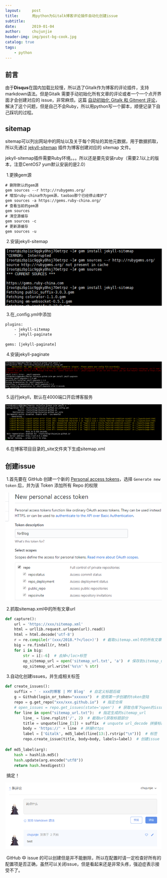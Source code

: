 ```yaml
---
layout:     post
title:      用python为Gitalk博客评论插件自动化创建issue
subtitle:   
date:       2019-01-04
author:     chujunjie
header-img: img/post-bg-cook.jpg
catalog: true
tags:
    - python
---
```




## 前言

​	由于**Disqus**在国内加载比较慢，所以选了Gitalk作为博客的评论插件，支持markdown语法。但是Gitalk 需要手动初始化所有文章的评论或者一个一个点开界面才会创建对应的 issue，非常麻烦。这篇 [自动初始化 Gitalk 和 Gitment 评论](https://draveness.me/git-comments-initialize)，解决了这个问题，但是自己不会Ruby，所以用python写一个脚本，顺便记录下自己踩坑的过程。

## sitemap

​	sitemap可以列出网站中的网址以及关于每个网址的其他元数据，用于数据抓取，所以先通过 [jekyll-sitemap](https://github.com/jekyll/jekyll-sitemap) 插件为博客创建对应的 sitemap 文件。

​	 jekyll-sitemap插件需要Ruby环境。。。所以还是要先安装ruby（需要2.1以上的版本，注意CentOS7 yum默认安装的是2.0）

​	1.更换gem源

````
# 删除默认的gem源 
gem sources --r http://rubygems.org/
# 增加ruby-china作为gem源，taobao那个已经停止维护了 
gem sources -a https://gems.ruby-china.org/
# 查看当前的gem源
gem sources
# 清空源缓存
gem sources -c
# 更新源缓存
gem sources -u
````

​	2.安装jekyll-sitemap

![1](https://raw.githubusercontent.com/chujunjie/chujunjie.github.io/master/img/post_img/2019-01-04/1.png)

​	3.在_config.yml中添加

```
plugins:
	- jekyll-sitemap
	- jekyll-paginate
    
gems: [jekyll-paginate]
```

​	4.安装jekyll-paginate

![2](https://raw.githubusercontent.com/chujunjie/chujunjie.github.io/master/img/post_img/2019-01-04/2.png)

​	5.运行jekyll，默认在4000端口开启博客服务

![3](https://raw.githubusercontent.com/chujunjie/chujunjie.github.io/master/img/post_img/2019-01-04/3.png)

​	6.在博客项目目录的_site文件夹下生成sitemap.xml

## 创建issue

​	1.首先要在 GitHub 创建一个新的 [Personal access tokens](https://github.com/settings/tokens)，选择 `Generate new token` 后，并为该 Token 添加所有 Repo 的权限

![4](https://raw.githubusercontent.com/chujunjie/chujunjie.github.io/master/img/post_img/2019-01-04/4.png)

​	2.抓取sitemap.xml中的所有文章url

```python
def capture():
    url = 'https://xxx/sitemap.xml'
    html = urllib.request.urlopen(url).read()
    html = html.decode('utf-8')
    r = re.compile(r'(xxx/2018.*?</loc>)')  # 截取sitemap.xml中的所有文章url
    big = re.findall(r, html)
    for i in big:
        str = i[:-6]  # 去掉</loc>标签
        op_sitemap_url = open('sitemap_url.txt', 'a')  # 保存到sitemap_url.txt
        op_sitemap_url.write('%s\n' % str)
```

​	3.自动化创建issues，并生成相关标签

```python
def create_issues():
    suffix = ' - xxx的博客 | MY Blog'  # 自定义标题后缀
    g = Github(login_or_token="xxxxxx")  # 使用第一步创建的token登陆
    repo = g.get_repo("xxx/xxx.github.io")  # 指定仓库
    # open_issues = repo.get_issues(state='open')  # 获取仓库下open的issues
    for line in open("sitemap_url.txt"):  # 指定生成的sitemap_url
        line_ = line.rsplit('/', 2)  # 截取url获取标题部分
        title = unquote(line_[1]) + suffix  # unquote url_decode 拼接标题
        body = 'https://' + line  # 拼接https
        label = ['Gitalk', md5_label(line[13:].rstrip("\n"))]  # 标签
        repo.create_issue(title, body=body, labels=label)  # 创建issue
        
def md5_label(arg):
    hash = hashlib.md5()
    hash.update(arg.encode("utf8"))
    return hash.hexdigest()
```

​	搞定！

![5](https://raw.githubusercontent.com/chujunjie/chujunjie.github.io/master/img/post_img/2019-01-04/5.png)

​	GitHub 中 issue 的可以创建但是并不能删除，所以在配置时请一定检查好所有的配置项是否正确，虽然可以关闭issue，但是看起来还是非常头疼，强迫症表示接受不了。